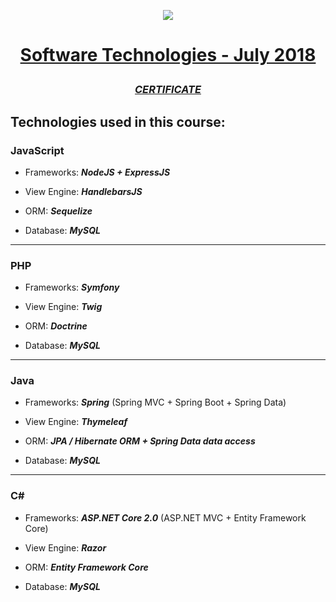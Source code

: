 <a href="https://softuni.bg"><p  align="center"><img  src="https://softuni.bg/content/images/svg-logos/software-university-logo.svg"  /></p></a>

  

# <a href="https://softuni.bg/trainings/1940/software-technologies-july-2018"><p align="center">Software Technologies - July 2018<p></a>

  

### <p align="center"> <a href="https://softuni.bg/certificates/details/56728/42902bf4" > _CERTIFICATE_ </a> </p>

  

## Technologies used in this course:

  

### JavaScript

  

- Frameworks: ***NodeJS + ExpressJS*** 

- View Engine: ***HandlebarsJS***

- ORM: ***Sequelize*** 

- Database: ***MySQL***

  

---

  

### PHP

  

- Frameworks: ***Symfony***

- View Engine: ***Twig***

- ORM: ***Doctrine***

- Database: ***MySQL***

  

---

  

### Java

  

- Frameworks: ***Spring*** (Spring MVC + Spring Boot + Spring Data)

- View Engine: ***Thymeleaf***

- ORM: ***JPA / Hibernate ORM + Spring Data data access***

- Database: ***MySQL***

  

---

  

### C#

  

- Frameworks: ***ASP.NET Core 2.0*** (ASP.NET MVC + Entity Framework Core)

- View Engine: ***Razor***

- ORM: ***Entity Framework Core***

- Database: ***MySQL***